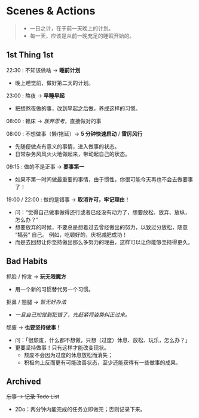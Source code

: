 # Scenes & Actions

> - 一日之计，在于前一天晚上的计划。
> - 每一天，应该是从前一晚充足的睡眠开始的。

## 1st Thing 1st

22:30 : 不知该做啥 → **睡前计划**

- 晚上睡觉前，做好第二天的计划。

23:00 : 熬夜 → **早睡早起**

- 把想熬夜做的事，改到早起之后做，养成这样的习惯。

08:00 : 赖床 → _放弃思考_，直接做对的事

08:00 : 不想做事（懒/拖延）→ **5 分钟快速启动** / **雷厉风行**

- 先随便做点有意义的事情，进入做事的状态。
- 日常杂务风风火火地做起来，带动起自己的状态。

09:15 : 做的不是正事 → **要事第一**

- 如果不第一时间做最重要的事情，由于惯性，你很可能今天再也不会去做要事了！

19:00 / 22:00 : 做的是错事 → **取消许可，牢记理由**！

- 问：“觉得自己做事做得还行或者已经没有动力了，想要放松、放弃、放纵，怎么办？”
- 想要放弃的时候，不要总是想着过去曾经做出的努力，以致过分放松，随意 “犒劳” 自己。
    例如，吃顿好的，庆祝减肥成功！
- 而是去回想让你坚持做出那么多努力的理由，这样可以让你能够坚持得更久。

## Bad Habits

抓脸 / 捋发 → **玩无限魔方**

- 用一个新的习惯替代另一个习惯。

抠鼻 / 翘腿 → _暂无好办法_

- _一旦自己知觉到犯错了，先赶紧将姿势纠正过来。_

颓废 → **也要坚持做事！**

- 问：「很颓废，什么都不想做，只想（过度）休息、放松、玩乐，怎么办？」
- 更要坚持做事！只有这样才能改变现状。
    - 颓废不会因为过度的休息放松而消失；
    - 积极向上反而更有可能改善状态，至少还能获得有一些做事的成果。

## Archived

~~忘事 → 记录 Todo List~~

- 2Do：两分钟内能完成的任务立即做完；否则记录下来。
